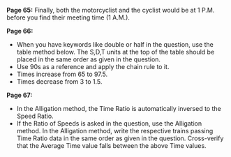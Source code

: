 **Page 65:**
Finally, both the motorcyclist and the cyclist would be at 1 P.M. before you find their meeting time (1 A.M.).

**Page 66:**
- When you have keywords like double or half in the question, use the table method below. The S,D,T units at the top of the table should be placed in the same order as given in the question.
- Use 90s as a reference and apply the chain rule to it.
- Times increase from 65 to 97.5.
- Times decrease from 3 to 1.5.

**Page 67:**
- In the Alligation method, the Time Ratio is automatically inversed to the Speed Ratio.
- If the Ratio of Speeds is asked in the question, use the Alligation method. In the Alligation method, write the respective trains passing Time Ratio data in the same order as given in the question. Cross-verify that the Average Time value falls between the above Time values.